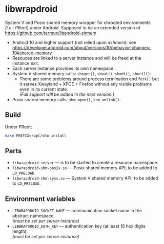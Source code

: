 # libwrapdroid

System V and Posix shared memory wrapper
for chrooted environments _(i.e.: PRoot)_
under Android.
Supposed to be an extended version of
<https://github.com/termux/libandroid-shmem>

* Android 10 and higher support (not relied upon _ashmem_):
  see <https://developer.android.com/about/versions/10/behavior-changes-10#shared-memory>
* Resouces are linked to a server instance
  and will be freed at the instance exit.
* Each server instance provides its own namespace.
* System V shared memory calls:
  `shmget()`, `shmat()`, `shmdt()`, `shmctl()`:
  * There are some problems around process termination and `fork()`
  but it serves Xwayland + XFCE + Firefox without any visible problems
  even in its current state.
  <br/>_(Full support will be added in the next version.)_
* Posix shared memory calls:
  `shm_open()`, `shm_unlink()`.


## Build

Under PRoot:
```sh
make PREFIX=/opt/shm install
```


## Parts

* `libwrapdroid-server` — is to be started to create a resource namespace.
* `libwrapdroid-shm-posix.so` — Posix shared memory API; to be added to `LD_PRELOAD`.
* `libwrapdroid-shm-sysv.so` — System V shared memory API; to be added to `LD_PRELOAD`.


## Environment variables

* `LIBWRAPDROID_SOCKET_NAME` — communication socket name
  in the abstract namespace.
  <br/>_(must be set per server instance)_
* `LIBWRAPDROID_AUTH_KEY` — authentication key
  (at least 16 hex digits length).
  <br/>_(must be set per server instance)_
